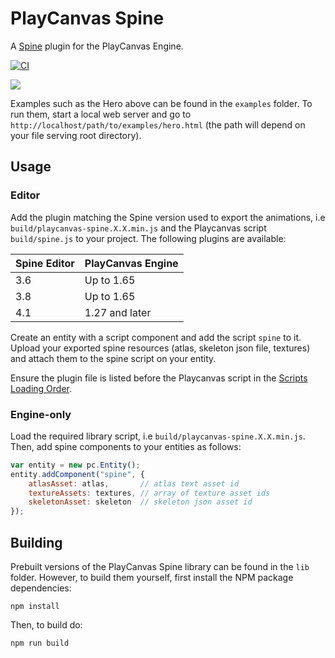 # PlayCanvas Spine

A [Spine](http://esotericsoftware.com/) plugin for the PlayCanvas Engine.

[![CI][ci-badge]][ci-url]

![](images/spine-man.gif)

Examples such as the Hero above can be found in the `examples` folder. To run them, start a local web server and go to `http://localhost/path/to/examples/hero.html` (the path will depend on your file serving root directory).

## Usage

### Editor

Add the plugin matching the Spine version used to export the animations, i.e `build/playcanvas-spine.X.X.min.js` and the Playcanvas script `build/spine.js` to your project. The following plugins are available:

| Spine Editor | PlayCanvas Engine |
| ------------ | ----------------- |
| 3.6          | Up to 1.65        |
| 3.8          | Up to 1.65        |
| 4.1          | 1.27 and later    |

Create an entity with a script component and add the script `spine` to it. Upload your exported spine resources (atlas, skeleton json file, textures) and attach them to the spine script on your entity.

Ensure the plugin file is listed before the Playcanvas script in the [Scripts Loading Order](https://developer.playcanvas.com/en/user-manual/scripting/loading-order/).

### Engine-only

Load the required library script, i.e `build/playcanvas-spine.X.X.min.js`. Then, add spine components to your entities as follows:

```javascript
var entity = new pc.Entity();
entity.addComponent("spine", {
    atlasAsset: atlas,       // atlas text asset id
    textureAssets: textures, // array of texture asset ids
    skeletonAsset: skeleton  // skeleton json asset id
});
```

## Building

Prebuilt versions of the PlayCanvas Spine library can be found in the `lib` folder. However, to build them yourself, first install the NPM package dependencies:

`npm install`

Then, to build do:

`npm run build`


[ci-badge]: https://github.com/playcanvas/playcanvas-spine/actions/workflows/ci.yml/badge.svg
[ci-url]: https://github.com/playcanvas/playcanvas-spine/actions/workflows/ci.yml
